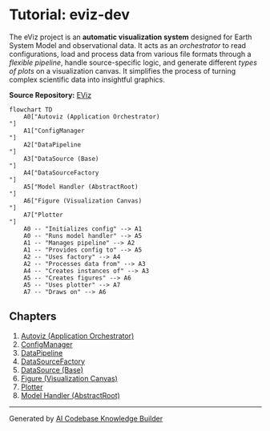 # Tutorial: eviz-dev

The eViz project is an **automatic visualization system** designed for Earth System Model and
observational data. It acts as an *orchestrator* to read configurations, load and
process data from various file formats through a *flexible pipeline*, handle
source-specific logic, and generate different *types of plots* on a visualization canvas.
It simplifies the process of turning complex scientific data into insightful graphics.


**Source Repository:** [EViz](https://github.com/cacruz/eviz-dev)

```{mermaid}
flowchart TD
    A0["Autoviz (Application Orchestrator)
"]
    A1["ConfigManager
"]
    A2["DataPipeline
"]
    A3["DataSource (Base)
"]
    A4["DataSourceFactory
"]
    A5["Model Handler (AbstractRoot)
"]
    A6["Figure (Visualization Canvas)
"]
    A7["Plotter
"]
    A0 -- "Initializes config" --> A1
    A0 -- "Runs model handler" --> A5
    A1 -- "Manages pipeline" --> A2
    A1 -- "Provides config to" --> A5
    A2 -- "Uses factory" --> A4
    A2 -- "Processes data from" --> A3
    A4 -- "Creates instances of" --> A3
    A5 -- "Creates figures" --> A6
    A5 -- "Uses plotter" --> A7
    A7 -- "Draws on" --> A6
```

## Chapters

1. [Autoviz (Application Orchestrator)
](01_autoviz__application_orchestrator__.md)
2. [ConfigManager
](02_configmanager_.md)
3. [DataPipeline
](03_datapipeline_.md)
4. [DataSourceFactory
](04_datasourcefactory_.md)
5. [DataSource (Base)
](05_datasource__base__.md)
6. [Figure (Visualization Canvas)
](06_figure__visualization_canvas__.md)
7. [Plotter
](07_plotter_.md)
8. [Model Handler (AbstractRoot)
](08_model_handler__abstractroot__.md)


---

Generated by [AI Codebase Knowledge Builder](https://github.com/The-Pocket/Tutorial-Codebase-Knowledge)